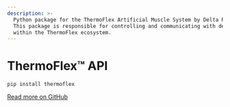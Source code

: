 ```yaml
---
description: >-
  Python package for the ThermoFlex Artificial Muscle System by Delta Robotics.
  This package is responsible for controlling and communicating with devices
  within the ThermoFlex ecosystem.
---
```


# ThermoFlex™ API

```
pip install thermoflex
```

[Read more on GitHub](https://github.com/Delta-Robotics-Inc/ThermoFlex-Python-API)
